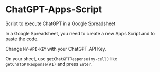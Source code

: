 # ChatGPT-Apps-Script
Script to execute ChatGPT in a Google Spreadsheet

In a Google Spreadsheet, you need to create a new Apps Script and to paste the code.

Change `MY-API-KEY` with your ChatGPT API Key.

On your sheet, use `getChatGPTResponse(my-cell)` like `getChatGPTResponse(A1)` and press `Enter`.
